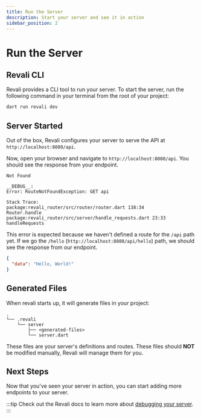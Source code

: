 ```yaml
---
title: Run the Server
description: Start your server and see it in action
sidebar_position: 2
---
```


# Run the Server

## Revali CLI

Revali provides a CLI tool to run your server. To start the server, run the following command in your terminal from the root of your project:

```bash
dart run revali dev
```

## Server Started

Out of the box, Revali configures your server to serve the API at `http://localhost:8080/api`.

Now, open your browser and navigate to `http://localhost:8080/api`. You should see the response from your endpoint.

```text
Not Found

__DEBUG__:
Error: RouteNotFoundException: GET api

Stack Trace:
package:revali_router/src/router/router.dart 138:34          Router.handle
package:revali_router/src/server/handle_requests.dart 23:33  handleRequests
```

This error is expected because we haven't defined a route for the `/api` path yet. If we go the `/hello` (`http://localhost:8080/api/hello`) path, we should see the response from our endpoint.

```json
{
  "data": "Hello, World!"
}
```

## Generated Files

When revali starts up, it will generate files in your project:

```tree
.
└── .revali
    └── server
        ├── <generated-files>
        └── server.dart
```

These files are your server's definitions and routes. These files should **NOT** be modified manually, Revali will manage them for you.

## Next Steps

Now that you've seen your server in action, you can start adding more endpoints to your server.

:::tip
Check out the Revali docs to learn more about [debugging your server][debug-server].
:::

[debug-server]: ../../../revali/getting-started/debug-server.md

